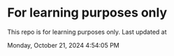 # For learning purposes only
This repo is for learning purposes only.
Last updated at

Monday, October 21, 2024 4:54:05 PM

